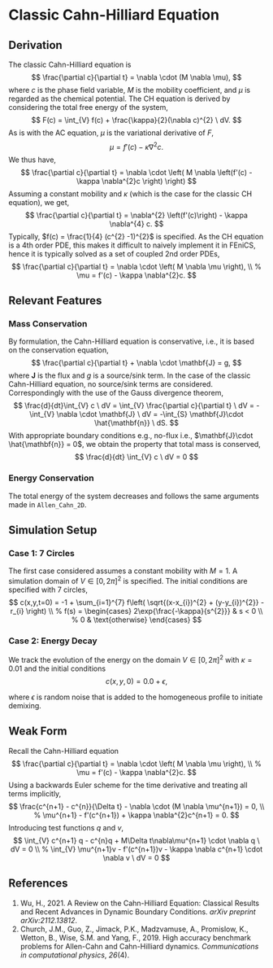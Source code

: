 # Classic Cahn-Hilliard Equation

## Derivation

The classic Cahn-Hilliard equation is
$$
\frac{\partial c}{\partial t} = \nabla \cdot (M \nabla \mu),
$$
where $c$ is the phase field variable, $M$ is the mobility coefficient, and $\mu$ is regarded as the chemical potential. The CH equation is derived by considering the total free energy of the system,
$$
F(c) = \int_{V} f(c) + \frac{\kappa}{2}(\nabla c)^{2} \ dV.
$$
As is with the AC equation, $\mu$ is the variational derivative of $F$,
$$
\mu = f'(c) - \kappa \nabla^{2}c.
$$
We thus have,
$$
\frac{\partial c}{\partial t} = \nabla \cdot \left( M \nabla \left(f'(c) - \kappa \nabla^{2}c \right) \right)
$$
Assuming a constant mobility and $\kappa$ (which is the case for the classic CH equation), we get,
$$
\frac{\partial c}{\partial t} = \nabla^{2} \left(f'(c)\right) - \kappa \nabla^{4} c.
$$
Typically, $f(c) = \frac{1}{4} (c^{2} -1)^{2}$ is specified. As the CH equation is a 4th order PDE, this makes it difficult to naively implement it in FEniCS, hence it is typically solved as a set of coupled 2nd order PDEs,
$$
\frac{\partial c}{\partial t} = \nabla \cdot \left( M \nabla \mu \right), \\
%
\mu = f'(c) - \kappa \nabla^{2}c.
$$

## Relevant Features

### Mass Conservation

By formulation, the Cahn-Hilliard equation is conservative, i.e., it is based on the conservation equation,
$$
\frac{\partial c}{\partial t} + \nabla \cdot \mathbf{J} = g,
$$
where $\mathbf{J}$ is the flux and $g$ is a source/sink term. In the case of the classic Cahn-Hilliard equation, no source/sink terms are considered. Correspondingly with the use of the Gauss divergence theorem, 
$$
\frac{d}{dt}\int_{V} c \ dV = \int_{V} \frac{\partial c}{\partial t} \ dV = -\int_{V} \nabla \cdot \mathbf{J} \ dV   = -\int_{S} \mathbf{J}\cdot \hat{\mathbf{n}} \ dS.
$$
With appropriate boundary conditions e.g., no-flux i.e., $\mathbf{J}\cdot \hat{\mathbf{n}} = 0$, we obtain the property that total mass is conserved,
$$
\frac{d}{dt} \int_{V} c \ dV = 0
$$

### Energy Conservation

The total energy of the system decreases and follows the same arguments made in `Allen_Cahn_2D`. 

## Simulation Setup

### Case 1:  7 Circles

The first case considered assumes a constant mobility with $M = 1$. A simulation domain of $V\in [0, 2\pi]^{2}$ is specified. The initial conditions are specified with 7 circles,
$$
c(x,y,t=0) = -1 + \sum_{i=1}^{7} f\left( \sqrt{(x-x_{i})^{2} + (y-y_{i})^{2}} -r_{i} \right) \\
%
f(s) = 
\begin{cases}
2\exp{\frac{-\kappa}{s^{2}}} & s < 0 \\
%
0 & \text{otherwise}
\end{cases}
$$

### Case 2: Energy Decay

We track the evolution of the energy on the domain $V \in [0,2\pi]^{2}$ with $\kappa = 0.01$ and the initial conditions
$$
c(x,y,0) = 0.0 + \epsilon,
$$

where $\epsilon$ is random noise that is added to the homogeneous profile to initiate demixing. 

## Weak Form

Recall the Cahn-Hilliard equation
$$
\frac{\partial c}{\partial t} = \nabla \cdot \left( M \nabla \mu \right), \\
%
\mu = f'(c) - \kappa \nabla^{2}c.
$$
Using a backwards Euler scheme for the time derivative and treating all terms implicitly,
$$
\frac{c^{n+1} - c^{n}}{\Delta t} - \nabla \cdot (M \nabla \mu^{n+1}) = 0, \\
%
\mu^{n+1} - f'(c^{n+1}) + \kappa \nabla^{2}c^{n+1} = 0.
$$
Introducing test functions $q$ and $v$, 
$$
\int_{V} c^{n+1} q - c^{n}q + M\Delta t\nabla\mu^{n+1} \cdot \nabla q \ dV = 0 \\
%
\int_{V} \mu^{n+1}v - f'(c^{n+1})v - \kappa \nabla c^{n+1} \cdot \nabla v \ dV = 0
$$

## References

1. Wu, H., 2021. A Review on the Cahn-Hilliard Equation: Classical Results and Recent Advances in Dynamic Boundary Conditions. *arXiv preprint arXiv:2112.13812*.
2. Church, J.M., Guo, Z., Jimack, P.K., Madzvamuse, A., Promislow, K., Wetton, B., Wise, S.M. and Yang, F., 2019. High accuracy benchmark problems for Allen-Cahn and Cahn-Hilliard dynamics. *Communications in computational physics*, *26*(4).